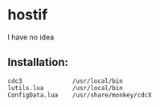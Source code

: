 
hostif
================

I have no idea


Installation:
-------------------

    cdc3              /usr/local/bin
    lutils.lua        /usr/local/bin
    ConfigData.lua    /usr/share/monkey/cdcX


